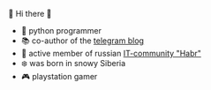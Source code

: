 🎉 Hi there 🎉

* 🐍 python programmer
* 📚 co-author of the [telegram blog](https://t.me/g33ks)
* 🧶 active member of russian [IT-community "Habr"](https://habr.com/shpaker)
* ❄️ was born in snowy Siberia
* 🎮 playstation gamer
